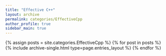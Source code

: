 ```yaml
---
title: "Effective C++"
layout: archive
permalink: categories/EffectiveCpp
author_profile: true
sidebar_main: true
---
```


{% assign posts = site.categories.EffectiveCpp %}
{% for post in posts %} {% include archive-single.html type=page.entries_layout %} {% endfor %}